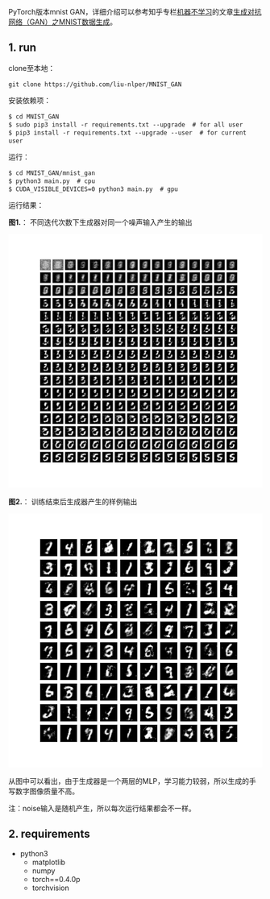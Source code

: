 PyTorch版本mnist GAN，详细介绍可以参考知乎专栏[机器不学习](https://zhuanlan.zhihu.com/zhaoyeyu)的文章[生成对抗网络（GAN）之MNIST数据生成](https://zhuanlan.zhihu.com/p/28057434)。

## 1. run

clone至本地：

    git clone https://github.com/liu-nlper/MNIST_GAN

安装依赖项：

    $ cd MNIST_GAN
    $ sudo pip3 install -r requirements.txt --upgrade  # for all user
    $ pip3 install -r requirements.txt --upgrade --user  # for current user

运行：

    $ cd MNIST_GAN/mnist_gan
    $ python3 main.py  # cpu
    $ CUDA_VISIBLE_DEVICES=0 python3 main.py  # gpu

运行结果：

**图1.**： 不同迭代次数下生成器对同一个噪声输入产生的输出

![mnist.png](https://github.com/liu-nlper/MNIST_GAN/blob/master/mnist_gan/mnist.png)

**图2.**： 训练结束后生成器产生的样例输出

![mnist.png](https://github.com/liu-nlper/MNIST_GAN/blob/master/mnist_gan/mnist2.png)

从图中可以看出，由于生成器是一个两层的MLP，学习能力较弱，所以生成的手写数字图像质量不高。

注：noise输入是随机产生，所以每次运行结果都会不一样。

## 2. requirements

 - python3
   - matplotlib
   - numpy
   - torch==0.4.0p
   - torchvision